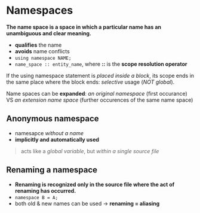# Namespaces

**The name space is a space in which a particular name has an unambiguous and clear meaning.**

- **qualifies** the name
- **avoids** name conflicts
- `using namespace NAME;`
- `name_space :: entity_name`, where **::** is the **scope resolution operator**

If the using namespace statement is *placed inside a block*, its scope ends in the same place where the block ends: *selective* usage (*NOT global*).

Name spaces can be **expanded**: *an original namespace* (first occurance) VS *an extension name space* (further occurences of the same name space)


## Anonymous namespace

- namesapce *without a name*
- **implicitly and automatically used**
> acts like a *global variable*, but *within a single source file*

## Renaming a namespace

- **Renaming is recognized only in the source file where the act of renaming has occurred.**
- `namespace B = A;`
- both old & new names can be used -> **renaming = aliasing**
